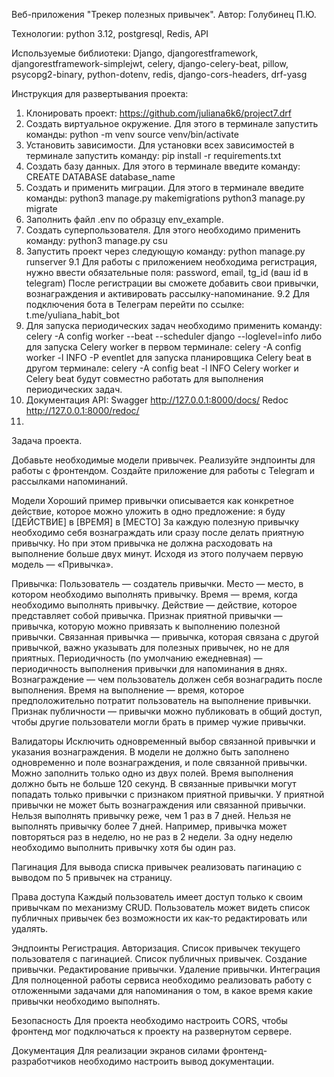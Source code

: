 Веб-приложения "Трекер полезных привычек".
Автор: Голубинец П.Ю.

Технологии:
python 3.12, postgresql, Redis, API

Используемые библиотеки:
Django, djangorestframework, djangorestframework-simplejwt, celery, django-celery-beat,
pillow, psycopg2-binary, python-dotenv, redis, django-cors-headers, drf-yasg

Инструкция для развертывания проекта:
1. Клонировать проект: https://github.com/juliana6k6/project7.drf
2. Создать виртуальное окружение. Для этого в терминале запустить команды:
python -m venv source venv/bin/activate
3. Установить зависимости. Для установки всех зависимостей в терминале запустить команду:
pip install -r requirements.txt
4. Cоздать базу данных. Для этого в терминале введите команду:
CREATE DATABASE database_name
5. Создать и применить миграции. Для этого в терминале введите команды:
python3 manage.py makemigrations
python3 manage.py migrate
6. Заполнить файл .env по образцу env_example.
7. Cоздать суперпользователя. Для этого необходимо применить команду:
python3 manage.py csu
8. Запустить проект через следующую команду:
python manage.py runserver
9.1 Для работы с приложением необходима регистрация, нужно ввести обязательные поля:
password, email, tg_id (ваш id в telegram)
После регистрации вы сможете добавить свои привычки, вознаграждения и активировать рассылку-напоминание.
9.2 Для подключения бота в Телеграм перейти по ссылке: t.me/yuliana_habit_bot
10. Для запуска периодических задач необходимо применить команду:
celery -A config worker --beat --scheduler django --loglevel=info
либо
для запуска Celery worker в первом терминале: celery -A config worker -l INFO -P eventlet
для запуска планировщика Celery beat в другом терминале: celery -A config beat -l INFO
Celery worker и Celery beat будут совместно работать для выполнения периодических задач.
11. Документация API:
Swagger http://127.0.0.1:8000/docs/
Redoc http://127.0.0.1:8000/redoc/
12. 
Задача проекта.

Добавьте необходимые модели привычек. Реализуйте эндпоинты для работы с фронтендом.
Создайте приложение для работы с Telegram и рассылками напоминаний.

Модели
Хороший пример привычки описывается как конкретное действие, которое можно уложить в одно предложение:
я буду [ДЕЙСТВИЕ] в [ВРЕМЯ] в [МЕСТО]
За каждую полезную привычку необходимо себя вознаграждать или сразу после делать приятную привычку.
Но при этом привычка не должна расходовать на выполнение больше двух минут.
Исходя из этого получаем первую модель — «Привычка».

Привычка:
Пользователь — создатель привычки. Место — место, в котором необходимо выполнять привычку.
Время — время, когда необходимо выполнять привычку. Действие — действие, которое представляет собой привычка.
Признак приятной привычки — привычка, которую можно привязать к выполнению полезной привычки.
Связанная привычка — привычка, которая связана с другой привычкой, важно указывать для полезных привычек, но не для приятных.
Периодичность (по умолчанию ежедневная) — периодичность выполнения привычки для напоминания в днях.
Вознаграждение — чем пользователь должен себя вознаградить после выполнения.
Время на выполнение — время, которое предположительно потратит пользователь на выполнение привычки.
Признак публичности — привычки можно публиковать в общий доступ, чтобы другие пользователи могли брать в пример чужие привычки.

Валидаторы
Исключить одновременный выбор связанной привычки и указания вознаграждения.
В модели не должно быть заполнено одновременно и поле вознаграждения, и поле связанной привычки. Можно заполнить только одно из двух полей.
Время выполнения должно быть не больше 120 секунд. В связанные привычки могут попадать только привычки с признаком приятной привычки.
У приятной привычки не может быть вознаграждения или связанной привычки. Нельзя выполнять привычку реже, чем 1 раз в 7 дней.
Нельзя не выполнять привычку более 7 дней. Например, привычка может повторяться раз в неделю, но не раз в 2 недели.
За одну неделю необходимо выполнить привычку хотя бы один раз.

Пагинация
Для вывода списка привычек реализовать пагинацию с выводом по 5 привычек на страницу.

Права доступа
Каждый пользователь имеет доступ только к своим привычкам по механизму CRUD.
Пользователь может видеть список публичных привычек без возможности их как-то редактировать или удалять.

Эндпоинты
Регистрация. Авторизация. Список привычек текущего пользователя с пагинацией. Список публичных привычек.
Создание привычки. Редактирование привычки. Удаление привычки.
Интеграция Для полноценной работы сервиса необходимо реализовать работу с отложенными задачами для напоминания о том,
в какое время какие привычки необходимо выполнять.

Безопасность
Для проекта необходимо настроить CORS, чтобы фронтенд мог подключаться к проекту на развернутом сервере.

Документация
Для реализации экранов силами фронтенд-разработчиков необходимо настроить вывод документации.
